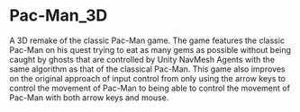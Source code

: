 # Pac-Man_3D
A 3D remake of the classic Pac-Man game. The game features the classic Pac-Man on his quest trying to eat as many gems as possible without being caught by ghosts that are controlled by Unity NavMesh Agents with the same algorithm as that of the classical Pac-Man. This game also improves on the original approach of input control from only using the arrow keys to control the movement of Pac-Man to being able to control the movement of Pac-Man with both arrow keys and mouse.
